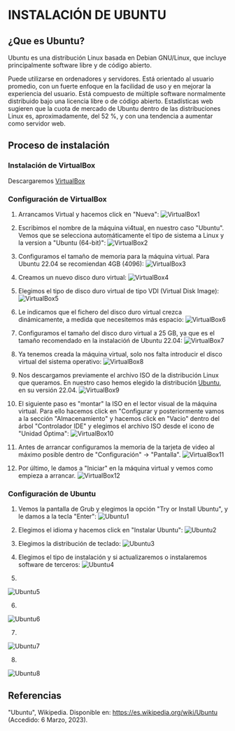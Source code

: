 # INSTALACIÓN DE UBUNTU

## ¿Que es Ubuntu?

Ubuntu es una distribución Linux basada en Debian GNU/Linux, que incluye principalmente software libre y de código abierto.

Puede utilizarse en ordenadores y servidores. Está orientado al usuario promedio, con un fuerte enfoque en la facilidad de uso y en mejorar la experiencia del usuario. Está compuesto de múltiple software normalmente distribuido bajo una licencia libre o de código abierto. Estadísticas web sugieren que la cuota de mercado de Ubuntu dentro de las distribuciones Linux es, aproximadamente, del 52 %, y con una tendencia a aumentar como servidor web.

## Proceso de instalación

### Instalación de VirtualBox

Descargaremos [VirtualBox](https://www.virtualbox.org/)

### Configuración de VirtualBox

1. Arrancamos Virtual y hacemos click en "Nueva":
![VirtualBox1](https://github.com/neusmartinez/InstalacionUbuntu/blob/main/VIRTUALBOX1.png)


2. Escribimos el nombre de la máquina vi4tual, en nuestro caso "Ubuntu". Vemos que se selecciona automáticamente el tipo de sistema a Linux y la version a "Ubuntu (64-bit)":
![VirtualBox2](https://github.com/neusmartinez/InstalacionUbuntu/blob/main/VIRTUALBOX2.png)


3. Configuramos el tamaño de memoria para la máquina virtual. Para Ubuntu 22.04 se recomiendan 4GB (4096):
![VirtualBox3](https://github.com/neusmartinez/InstalacionUbuntu/blob/main/VIRTUALBOX3.png)


4. Creamos un nuevo disco duro virtual:
![VirtualBox4](https://github.com/neusmartinez/InstalacionUbuntu/blob/main/VIRTUALBOX4.png)


5. Elegimos el tipo de disco duro virtual de tipo VDI (Virtual Disk Image):
![VirtualBox5](https://github.com/neusmartinez/InstalacionUbuntu/blob/main/VIRTUALBOX5.png)


6. Le indicamos que el fichero del disco duro virtual crezca dinámicamente, a medida que necesitemos más espacio:
![VirtualBox6](https://github.com/neusmartinez/InstalacionUbuntu/blob/main/VIRTUALBOX6.png)


7. Configuramos el tamaño del disco duro virtual a 25 GB,  ya que es el tamaño recomendado en la instalacióń de Ubuntu 22.04:
![VirtualBox7](https://github.com/neusmartinez/InstalacionUbuntu/blob/main/VIRTUALBOX7.png)


8. Ya tenemos creada la máquina virtual, solo nos falta introducir el disco virtual del sistema operativo:
![VirtualBox8](https://github.com/neusmartinez/InstalacionUbuntu/blob/main/VIRTUALBOX8.png)


9. Nos descargamos previamente el archivo ISO de la distribución Linux que queramos. En nuestro caso hemos elegido la distribución [Ubuntu](https://ubuntu.com/), en su versión 22.04.
![VirtualBox9](https://github.com/neusmartinez/InstalacionUbuntu/blob/main/VIRTUALBOX9.png)


10. El siguiente paso es "montar" la ISO en el lector visual de la máquina virtual. Para ello hacemos click en "Configurar y posteriormente vamos a la sección "Almacenamiento" y hacemos click en "Vacio" dentro del árbol "Controlador IDE"  y elegimos el archivo ISO desde el icono de "Unidad Óptima":
![VirtualBox10](https://github.com/neusmartinez/InstalacionUbuntu/blob/main/VIRTUALBOX10.png)


11. Antes de arrancar configuramos la memoria de la tarjeta de video al máximo posible dentro de "Configuración" -> "Pantalla".
![VirtualBox11](https://github.com/neusmartinez/InstalacionUbuntu/blob/main/VIRTUALBOX11.png)


12. Por último, le damos a "Iniciar" en la máquina virtual y vemos como empieza a arrancar.
![VirtualBox12](https://github.com/neusmartinez/InstalacionUbuntu/blob/main/VIRTUALBOX12.png)


### Configuración de Ubuntu

1. Vemos la pantalla de Grub y elegimos la opción "Try or Install Ubuntu", y le damos a la tecla "Enter":
![Ubuntu1](https://github.com/neusmartinez/InstalacionUbuntu/blob/main/UBUNTU1.png)


2. Elegimos el idioma y hacemos click en "Instalar Ubuntu":
![Ubuntu2](https://github.com/neusmartinez/InstalacionUbuntu/blob/main/UBUNTU2.png)


3. Elegimos la distribución de teclado:
![Ubuntu3](https://github.com/neusmartinez/InstalacionUbuntu/blob/main/UBUNTU3.png)


4. Elegimos el tipo de instalación y si actualizaremos o instalaremos software de terceros:
![Ubuntu4](https://github.com/neusmartinez/InstalacionUbuntu/blob/main/UBUNTU4.png)


5. 
![Ubuntu5](https://github.com/neusmartinez/InstalacionUbuntu/blob/main/UBUNTU5.png)


6. 
![Ubuntu6](https://github.com/neusmartinez/InstalacionUbuntu/blob/main/UBUNTU6.png)


7.
![Ubuntu7](https://github.com/neusmartinez/InstalacionUbuntu/blob/main/UBUNTU7.jpg)


8.
![Ubuntu8](https://github.com/neusmartinez/InstalacionUbuntu/blob/main/UBUNTU8.png)



## Referencias
"Ubuntu", Wikipedia. Disponible en: https://es.wikipedia.org/wiki/Ubuntu (Accedido: 6 Marzo, 2023). 
